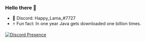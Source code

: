 ### Hello there 👋

- 💬 Discord: Happy_Lama_#7727
- ⚡ Fun fact: In one year Java gets downloaded one billion times.

[![Discord Presence](https://lanyard-profile-readme.vercel.app/api/:436185639109787690)](https://discord.com/users/436185639109787690)
